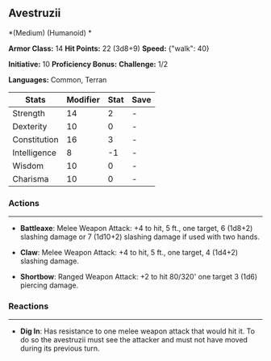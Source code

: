 ## Avestruzii
*(Medium) (Humanoid) *

**Armor Class:** 14
**Hit Points:** 22 (3d8+9)
**Speed:** {"walk": 40}

**Initiative:** 10
**Proficiency Bonus:**
**Challenge:** 1/2

**Languages:** Common, Terran



| Stats | Modifier | Stat | Save
| ---- | ---- | ---- | ---- |
| Strength | 14 | 2 | - |
| Dexterity | 10 | 0 | - |
| Constitution | 16 | 3 | - |
| Intelligence | 8 | -1 | - |
| Wisdom | 10 | 0 | - |
| Charisma | 10 | 0 | - |

### Actions
 --- 
- **Battleaxe**: Melee Weapon Attack: +4 to hit, 5 ft., one target, 6 (1d8+2) slashing damage or 7 (1d10+2) slashing damage if used with two hands.

- **Claw**: Melee Weapon Attack: +4 to hit, 5 ft., one target, 4 (1d4+2) slashing damage.

- **Shortbow**: Ranged Weapon Attack: +2 to hit 80/320' one target 3 (1d6) piercing damage.

### Reactions
 --- 
- **Dig In**: Has resistance to one melee weapon attack that would hit it. To do so the avestruzii must see the attacker and must not have moved during its previous turn.

